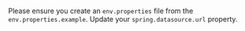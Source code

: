 #

Please ensure you create an `env.properties` file from the `env.properties.example`. Update your `spring.datasource.url` property.